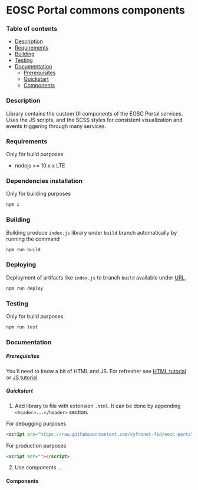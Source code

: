 # EOSC Portal commons components

### Table of contents
- [Description](#description)
- [Requirements](#requirements)
- [Building](#building)
- [Testing](#testing)
- [Documentation](#documentation)
  - [Prerequisites](#prerequisites)
  - [Quickstart](#quickstart)
  - [Components](#components)

### Description
Library contains the custom UI components of the EOSC Portal services. 
Uses the JS scripts, and the SCSS styles for consistent visualization and events triggering through many services.

### Requirements
Only for build purposes
- nodejs >= 10.x.x LTE

### Dependencies installation
Only for building purposes

```bash
npm i
```

### Building
Building produce `index.js` library under `build` branch automatically by running the command

```bash
npm run build
```

### Deploying
Deployment of artifacts like `index.js` to branch `build` available under [URL](https://raw.githubusercontent.com/cyfronet-fid/eosc-portal-commons-components/build/index.js).

```bash
npm run deploy
```

### Testing
Only for build purposes

```bash
npm run test
```

### Documentation
##### Prerequisites
You'll need to know a bit of HTML and JS. 
For refresher see [HTML tutorial](https://www.w3schools.com/html/) or [JS tutorial](https://www.w3schools.com/js/default.asp).

##### Quickstart
1. Add library to file with extension `.html`. It can be done by appending `<header>...</header>` section.

For debugging purposes
```html
<script src="https://raw.githubusercontent.com/cyfronet-fid/eosc-portal-commons-components/build/index.js"></script>
```

For production purposes
```html
<script scr=""></script>
```

2. Use components
...
   
#### Components